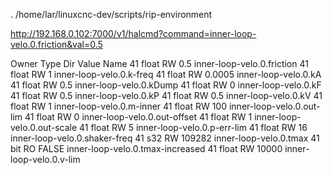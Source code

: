 . /home/lar/linuxcnc-dev/scripts/rip-environment

http://192.168.0.102:7000/v1/halcmd?command=inner-loop-velo.0.friction&val=0.5


Owner   Type  Dir         Value  Name
    41  float RW            0.5  inner-loop-velo.0.friction
    41  float RW              1  inner-loop-velo.0.k-freq
    41  float RW         0.0005  inner-loop-velo.0.kA
    41  float RW            0.5  inner-loop-velo.0.kDump
    41  float RW              0  inner-loop-velo.0.kF
    41  float RW            0.5  inner-loop-velo.0.kP
    41  float RW            0.5  inner-loop-velo.0.kV
    41  float RW              1  inner-loop-velo.0.m-inner
    41  float RW            100  inner-loop-velo.0.out-lim
    41  float RW              0  inner-loop-velo.0.out-offset
    41  float RW              1  inner-loop-velo.0.out-scale
    41  float RW              5  inner-loop-velo.0.p-err-lim
    41  float RW             16  inner-loop-velo.0.shaker-freq
    41  s32   RW         109282  inner-loop-velo.0.tmax
    41  bit   RO          FALSE  inner-loop-velo.0.tmax-increased
    41  float RW          10000  inner-loop-velo.0.v-lim

